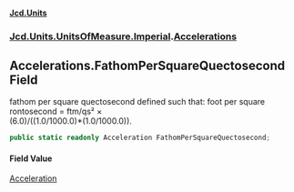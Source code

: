 #### [Jcd.Units](index.md 'index')
### [Jcd.Units.UnitsOfMeasure.Imperial](Jcd.Units.UnitsOfMeasure.Imperial.md 'Jcd.Units.UnitsOfMeasure.Imperial').[Accelerations](Accelerations.md 'Jcd.Units.UnitsOfMeasure.Imperial.Accelerations')

## Accelerations.FathomPerSquareQuectosecond Field

fathom per square quectosecond defined such that: foot per square rontosecond = ftm/qs² ×  
(6.0)/((1.0/1000.0)*(1.0/1000.0)).

```csharp
public static readonly Acceleration FathomPerSquareQuectosecond;
```

#### Field Value
[Acceleration](Acceleration.md 'Jcd.Units.UnitTypes.Acceleration')
